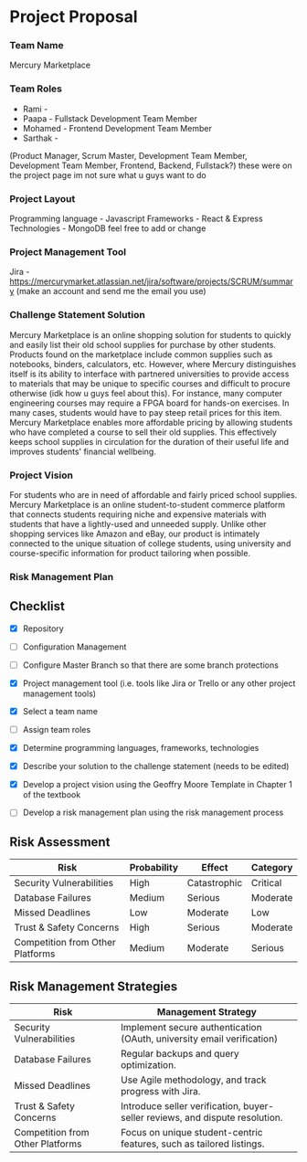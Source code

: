 # Project Proposal

### Team Name 
Mercury Marketplace

### Team Roles
- Rami - 
- Paapa - Fullstack Development Team Member
- Mohamed - Frontend Development Team Member 
- Sarthak -

(Product Manager, Scrum Master, Development Team Member, Development Team Member, Frontend, Backend, Fullstack?) these were on the project page im not sure what u guys want to do

### Project Layout
Programming language - Javascript
Frameworks - React & Express
Technologies - MongoDB
feel free to add or change

### Project Management Tool
Jira - https://mercurymarket.atlassian.net/jira/software/projects/SCRUM/summary
(make an account and send me the email you use)

### Challenge Statement Solution
Mercury Marketplace is an online shopping solution for students to quickly and easily list their old school supplies for purchase by other students. Products found on the marketplace include common supplies such as notebooks, binders, calculators, etc. However, where Mercury distinguishes itself is its ability to interface with partnered universities to provide access to materials that may be unique to specific courses and difficult to procure otherwise (idk how u guys feel about this). For instance, many computer engineering courses may require a FPGA board for hands-on exercises. In many cases, students would have to pay steep retail prices for this item. Mercury Marketplace enables more affordable pricing by allowing students who have completed a course to sell their old supplies. This effectively keeps school supplies in circulation for the duration of their useful life and improves students' financial wellbeing.

### Project Vision
For students who are in need of affordable and fairly priced school supplies. Mercury Marketplace is an online student-to-student commerce platform that connects students requiring niche and expensive materials with students that have a lightly-used and unneeded supply. Unlike other shopping services like Amazon and eBay, our product is intimately connected to the unique situation of college students, using university and course-specific information for product tailoring when possible. 

### Risk Management Plan

## Checklist
- [x] Repository
- [ ] Configuration Management 
- [ ] Configure Master Branch so that there are some branch protections
- [x] Project management tool (i.e. tools like Jira or Trello or any other project management tools)

- [x] Select a team name
- [ ] Assign team roles
- [x] Determine programming languages, frameworks, technologies
- [x] Describe your solution to the challenge statement (needs to be edited)
- [x] Develop a project vision using the Geoffry Moore Template in Chapter 1 of the textbook
- [ ] Develop a risk management plan using the risk management process

## Risk Assessment
| Risk                  | Probability | Effect | Category |
|----------------------|-------------|--------|------------|
| Security Vulnerabilities | High    | Catastrophic   | Critical      |
| Database Failures    | Medium      | Serious   | Moderate       |
| Missed Deadlines    | Low      | Moderate   | Low       |
| Trust & Safety Concerns | High    | Serious   | Moderate       |
| Competition from Other Platforms | Medium | Moderate | Serious |


## Risk Management Strategies  
| Risk                  | Management Strategy |
|----------------------|-----------------------------------------------------|
| Security Vulnerabilities | Implement secure authentication (OAuth, university email verification) |
| Database Failures    | Regular backups and query optimization. |
| Missed Deadlines    | Use Agile methodology, and track progress with Jira. |
| Trust & Safety Concerns | Introduce seller verification, buyer-seller reviews, and dispute resolution. |
| Competition from Other Platforms | Focus on unique student-centric features, such as tailored listings. |


